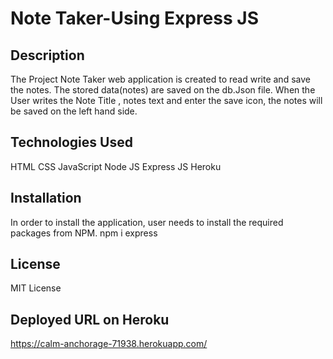 # Note Taker-Using Express JS

## Description

The Project Note Taker web application is created to read write and save the notes. The stored data(notes) are saved on the db.Json file. When the User writes the Note Title , notes text and enter the save icon, the notes will be saved on the left hand side.

## Technologies Used
HTML
CSS
JavaScript
Node JS
Express JS
Heroku

## Installation
In order to install the application, user needs to install the required packages from NPM.
npm i express

## License
MIT License

## Deployed URL on Heroku
https://calm-anchorage-71938.herokuapp.com/
